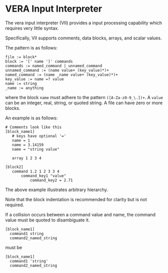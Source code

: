 # VERA Input Interpreter 
The vera input interpreter (VII) provides a input processing capability which requires very little syntax.

Specifically, VII supports comments, data blocks, arrays, and scalar values. 


The pattern is as follows:

```
file := block*
block := '[' name ']' commands
commands := named_command | unnamed_command
unnamed_command := (name value+ (key_value)*)+ 
named_command := (name _name value+ (key_value)*)+ 
key_value := name =? value
name := string
_name := anything
```
where the block `name` must adhere to the pattern `([A-Za-z0-9_\.])+`. A `value` can be an integer, real, string, or quoted string.
A file can have zero or more blocks. 

An example is as follows:
```
# Comments look like this
[block_name1]
   # keys have optional '=' 
   name = 1
   name = 3.14159
   name = "string value"
   
   array 1 2 3 4
   
[block2] 
   command 1.2 1 2 3 3 4
       command_key1 "value"
           command_key2 = 2.71
```          

The above example illustrates arbitrary hierarchy. 

Note that the block indentation is recommended for clarity but is not required.

If a collision occurs between a command value and name, the command value must be quoted to disambiguate it.

```
[block_name1]
  command1 string
  command2_named_string 
```
must be 


```
[block_name1]
  command1 'string'
  command2_named_string 
```
